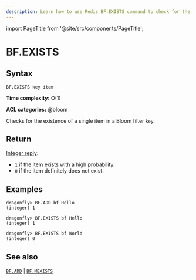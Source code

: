 ```yaml
---
description: Learn how to use Redis BF.EXISTS command to check for the existence of an item in the Bloom filter.
---
```

import PageTitle from '@site/src/components/PageTitle';

# BF.EXISTS

<PageTitle title="Redis BF.EXISTS Command (Documentation) | Dragonfly" />

## Syntax

    BF.EXISTS key item

**Time complexity:** O(1)

**ACL categories:** @bloom

Checks for the existence of a single item in a Bloom filter `key`.

## Return

[Integer reply](https://redis.io/docs/latest/develop/reference/protocol-spec/#integers):

- `1` if the item exists with a high probability.
- `0` if the item definitely does not exist.

## Examples

```shell
dragonfly> BF.ADD bf Hello
(integer) 1

dragonfly> BF.EXISTS bf Hello
(integer) 1

dragonfly> BF.EXISTS bf World
(integer) 0
```

## See also

[`BF.ADD`](./bf.add.md) | [`BF.MEXISTS`](./bf.mexists.md)
